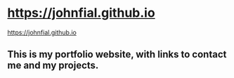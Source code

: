 
# https://johnfial.github.io

 https://johnfial.github.io

## This is my portfolio website, with links to contact me and my projects.